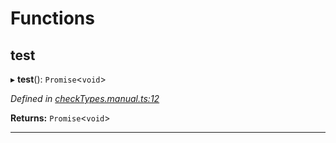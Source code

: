 

# Functions

<a id="test"></a>

##  test

▸ **test**(): `Promise`<`void`>

*Defined in [checkTypes.manual.ts:12](https://github.com/polkadot-js/api/blob/46fee31/packages/api/src/checkTypes.manual.ts#L12)*

**Returns:** `Promise`<`void`>

___

